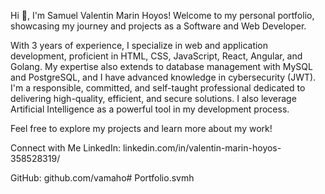 Hi 👋, I'm Samuel Valentin Marin Hoyos!
Welcome to my personal portfolio, showcasing my journey and projects as a Software and Web Developer.

With 3 years of experience, I specialize in web and application development, proficient in HTML, CSS, JavaScript, React, Angular, and Golang. My expertise also extends to database management with MySQL and PostgreSQL, and I have advanced knowledge in cybersecurity (JWT). I'm a responsible, committed, and self-taught professional dedicated to delivering high-quality, efficient, and secure solutions. I also leverage Artificial Intelligence as a powerful tool in my development process.

Feel free to explore my projects and learn more about my work!

Connect with Me
LinkedIn: linkedin.com/in/valentin-marin-hoyos-358528319/

GitHub: github.com/vamaho#   P o r t f o l i o . s v m h  
 